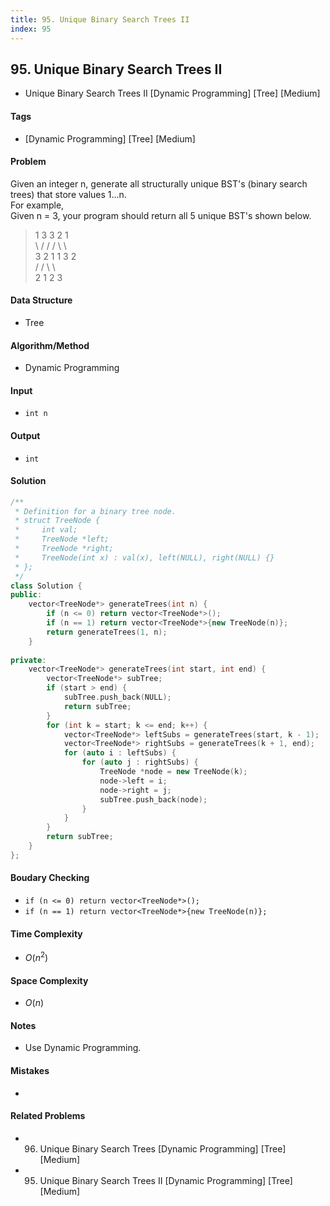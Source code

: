 ```yaml
---
title: 95. Unique Binary Search Trees II
index: 95
---
```


## 95. Unique Binary Search Trees II
- Unique Binary Search Trees II [Dynamic Programming] [Tree] [Medium]

#### Tags
- [Dynamic Programming] [Tree] [Medium]

#### Problem
Given an integer n, generate all structurally unique BST's (binary search trees) that store values 1...n.  
For example,  
Given n = 3, your program should return all 5 unique BST's shown below.
>   1         3     3      2      1  
>    \       /     /      / \      \  
>     3     2     1      1   3      2  
>    /     /       \                 \  
>   2     1         2                 3

#### Data Structure
- Tree

#### Algorithm/Method
- Dynamic Programming

#### Input
- `int n`

#### Output
- `int`

#### Solution
``` C++
/**
 * Definition for a binary tree node.
 * struct TreeNode {
 *     int val;
 *     TreeNode *left;
 *     TreeNode *right;
 *     TreeNode(int x) : val(x), left(NULL), right(NULL) {}
 * };
 */
class Solution {
public:
    vector<TreeNode*> generateTrees(int n) {
        if (n <= 0) return vector<TreeNode*>();
        if (n == 1) return vector<TreeNode*>{new TreeNode(n)};
        return generateTrees(1, n);
    }
    
private:
    vector<TreeNode*> generateTrees(int start, int end) {
        vector<TreeNode*> subTree;
        if (start > end) {
            subTree.push_back(NULL);
            return subTree;
        }
        for (int k = start; k <= end; k++) {
            vector<TreeNode*> leftSubs = generateTrees(start, k - 1);
            vector<TreeNode*> rightSubs = generateTrees(k + 1, end);
            for (auto i : leftSubs) {
                for (auto j : rightSubs) {
                    TreeNode *node = new TreeNode(k);
                    node->left = i;
                    node->right = j;
                    subTree.push_back(node);
                }
            }
        }
        return subTree;
    }
};
```

#### Boudary Checking
- `if (n <= 0) return vector<TreeNode*>();`
- `if (n == 1) return vector<TreeNode*>{new TreeNode(n)};`

#### Time Complexity
- $O(n^2)$

#### Space Complexity
- $O(n)$

#### Notes
- Use Dynamic Programming.

#### Mistakes
- 

#### Related Problems
- 96. Unique Binary Search Trees [Dynamic Programming] [Tree] [Medium]
- 95. Unique Binary Search Trees II [Dynamic Programming] [Tree] [Medium]
